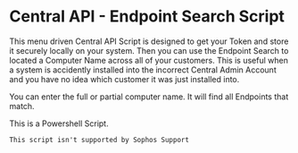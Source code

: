 # Central API - Endpoint Search Script

This menu driven Central API Script is designed to get your Token and store it securely locally on your system. Then you can use the Endpoint Search to located a Computer Name across all of your customers. This is useful when a system is accidently installed into the incorrect Central Admin Account and you have no idea which customer it was just installed into. 
  
You can enter the full or partial computer name. It will find all Endpoints that match.
  
This is a Powershell Script.
  
```
This script isn't supported by Sophos Support
```
